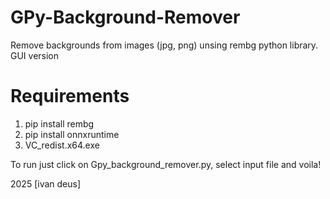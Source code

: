 # GPy-Background-Remover
Remove backgrounds from images (jpg, png) unsing rembg python library. GUI version

# Requirements

1. pip install rembg
2. pip install onnxruntime
3. VC_redist.x64.exe

To run just click on Gpy_background_remover.py, select input file and voila!

2025 [ivan deus]
